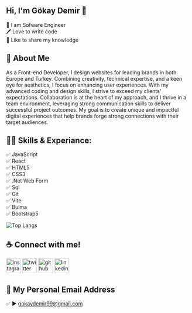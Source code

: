 ## Hi, I'm Gökay Demir 👋

<p>
👑 I am Sofware Engineer <br> 
🖊️ Love to write code <br> 
🎤 Like to share my knowledge </p> 


## 🚀 About Me
As a Front-end Developer, I design websites for leading brands in both Europe and Turkey. Combining creativity, technical expertise, and a keen eye for aesthetics, I focus on enhancing user experiences. With my advanced coding and design skills, I strive to exceed my clients' expectations. Collaboration is at the heart of my approach, and I thrive in a team environment, leveraging strong communication skills to deliver successful project outcomes. My goal is to create unique and impactful digital experiences that help brands forge strong connections with their target audiences. 

## 👨‍💻 Skills & Experiance: 
✅ JavaScript <br> 
✅ React <br>
✅ HTML5 <br>
✅ CSS3 <br>
✅ .Net Web Form <br>
✅ Sql <br>
✅ Git <br>
✅ Vite <br>
✅ Bulma <br>
✅ Bootstrap5 <br>



![Top Langs](https://github-readme-stats.vercel.app/api/top-langs/?username=gokaydemir)


## ☕ Connect with me!
[<img src='https://camo.githubusercontent.com/b3d4671768bd0f9b6c8f410a25a96e0c5a4d135208d8910461e986f97e7985ab/68747470733a2f2f696d672e736869656c64732e696f2f62616467652f496e7374616772616d2d4534343035463f7374796c653d666f722d7468652d6261646765266c6f676f3d696e7374616772616d266c6f676f436f6c6f723d7768697465' alt='instagram' height='40'>](https://www.instagram.com/gokaydemir__/)  [<img src='https://camo.githubusercontent.com/5d03c86f6a75f7cbe80d135d9162fbf6dc46a31253cf30a8e9bb8279b4d574d3/68747470733a2f2f696d672e736869656c64732e696f2f62616467652f547769747465722d3144413146323f7374796c653d666f722d7468652d6261646765266c6f676f3d74776974746572266c6f676f436f6c6f723d7768697465' alt='twitter' height='40'>](https://twitter.com/gokaydemir__)  [<img src='https://camo.githubusercontent.com/bd2bd127c104ba5c98bb12c70801b075aee1f040009089510f69554300e7ff41/68747470733a2f2f696d672e736869656c64732e696f2f62616467652f4769742d4630353033323f7374796c653d666f722d7468652d6261646765266c6f676f3d676974266c6f676f436f6c6f723d7768697465' alt='github' height='40'>](https://github.com/gokaydemir)  [<img src='https://camo.githubusercontent.com/a80d00f23720d0bc9f55481cfcd77ab79e141606829cf16ec43f8cacc7741e46/68747470733a2f2f696d672e736869656c64732e696f2f62616467652f4c696e6b6564496e2d3030373742353f7374796c653d666f722d7468652d6261646765266c6f676f3d6c696e6b6564696e266c6f676f436f6c6f723d7768697465' alt='linkedin' height='40'>](https://www.linkedin.com/in/gokay-demir/)  



## 📧 My Personal Email Address 
✅  ► gokaydemir99@gmail.com
